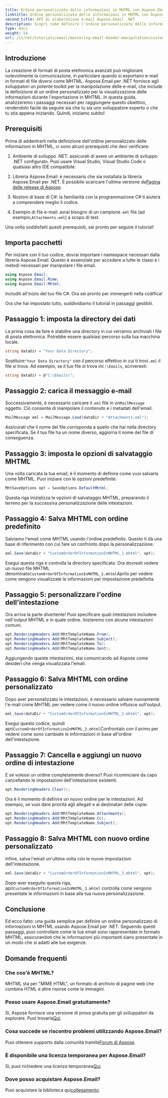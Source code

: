 ```yaml
---
title: Ordine personalizzato delle informazioni in MHTML con Aspose.Email
linktitle: Ordine personalizzato delle informazioni in MHTML con Aspose.Email
second_title: API di elaborazione e-mail Aspose.Email .NET
description: Scopri come definire l'ordine personalizzato delle informazioni in MHTML utilizzando Aspose.Email per .NET in questo tutorial passo dopo passo.
type: docs
weight: 14
url: /it/net/tutorials/email/mastering-email-header-manipulation/custom-order-of-information-in-mhtml/
---
```

## Introduzione

La creazione di formati di posta elettronica avanzati può migliorare notevolmente la comunicazione, in particolare quando si esportano e-mail in formati di file diversi come MHTML. Aspose.Email per .NET fornisce agli sviluppatori un potente toolkit per la manipolazione delle e-mail, che include la definizione di un ordine personalizzato per la visualizzazione delle informazioni durante l'esportazione in MHTML. In questa guida, analizzeremo i passaggi necessari per raggiungere questo obiettivo, rendendolo facile da seguire sia che tu sia uno sviluppatore esperto o che tu stia appena iniziando. Quindi, iniziamo subito!

## Prerequisiti

Prima di addentrarti nella definizione dell'ordine personalizzato delle informazioni in MHTML, ci sono alcuni prerequisiti che devi verificare:

1. Ambiente di sviluppo .NET: assicurati di avere un ambiente di sviluppo .NET configurato. Puoi usare Visual Studio, Visual Studio Code o qualsiasi altro IDE compatibile.

2.  Libreria Aspose.Email: è necessario che sia installata la libreria Aspose.Email per .NET. È possibile scaricare l'ultima versione da[Pagina delle release di Aspose](https://releases.aspose.com/email/net/).

3. Nozioni di base di C#: la familiarità con la programmazione C# ti aiuterà a comprendere meglio il codice.

4.  Esempio di file e-mail: avrai bisogno di un campione`.eml` file (ad esempio,`Attachments.eml`) a scopo di test.

Una volta soddisfatti questi prerequisiti, sei pronto per seguire il tutorial!

## Importa pacchetti

Per iniziare con il tuo codice, dovrai importare i namespace necessari dalla libreria Aspose.Email. Questo è essenziale per accedere a tutte le classi e i metodi necessari per manipolare i file email.

```csharp
using Aspose.Email;
using Aspose.Email.Mime;
using Aspose.Email.Mhtml;
```

Includili all'inizio del tuo file C#. Ora sei pronto per immergerti nella codifica!

Ora che hai impostato tutto, suddividiamo il tutorial in passaggi gestibili.

## Passaggio 1: imposta la directory dei dati

La prima cosa da fare è stabilire una directory in cui verranno archiviati i file di posta elettronica. Potrebbe essere qualsiasi percorso sulla tua macchina locale.

```csharp
string dataDir = "Your Data Directory";
```

 Sostituire`"Your Data Directory"` con il percorso effettivo in cui ti trovi`.eml` il file si trova. Ad esempio, se il tuo file si trova in`C:\Emails`, scriveresti:

```csharp
string dataDir = @"C:\Emails\";
```

## Passaggio 2: carica il messaggio e-mail

Successivamente, è necessario caricare il`.eml` file in un`MailMessage` oggetto. Ciò consente di manipolare il contenuto e i metadati dell'email.

```csharp
MailMessage eml = MailMessage.Load(dataDir + "Attachments.eml");
```

Assicurati che il nome del file corrisponda a quello che hai nella directory specificata. Se il tuo file ha un nome diverso, aggiorna il nome del file di conseguenza.

## Passaggio 3: imposta le opzioni di salvataggio MHTML

Una volta caricata la tua email, è il momento di definire come vuoi salvarla come MHTML. Puoi iniziare con le opzioni predefinite.

```csharp
MhtSaveOptions opt = SaveOptions.DefaultMhtml;
```

Questa riga inizializza le opzioni di salvataggio MHTML, preparando il terreno per la successiva personalizzazione delle intestazioni.

## Passaggio 4: Salva MHTML con ordine predefinito

Salviamo l'email come MHTML usando l'ordine predefinito. Questo ti dà una base di riferimento con cui fare un confronto dopo la personalizzazione.

```csharp
eml.Save(dataDir + "CustomOrderOfInformationInMHTML_1.mhtml", opt);
```

 Esegui questa riga e controlla la directory specificata. Ora dovresti vedere un nuovo file MHTML denominato`CustomOrderOfInformationInMHTML_1.mhtml`Aprilo per vedere come vengono visualizzate le informazioni per impostazione predefinita.

## Passaggio 5: personalizzare l'ordine dell'intestazione

Ora arriva la parte divertente! Puoi specificare quali intestazioni includere nell'output MHTML e in quale ordine. Inizieremo con alcune intestazioni comuni.

```csharp
opt.RenderingHeaders.Add(MhtTemplateName.From);
opt.RenderingHeaders.Add(MhtTemplateName.Subject);
opt.RenderingHeaders.Add(MhtTemplateName.To);
opt.RenderingHeaders.Add(MhtTemplateName.Sent);
```

Aggiungendo queste intestazioni, stai comunicando ad Aspose come desideri che venga visualizzata l'email.

## Passaggio 6: Salva MHTML con ordine personalizzato

Dopo aver personalizzato le intestazioni, è necessario salvare nuovamente l'e-mail come MHTML per vedere come il nuovo ordine influisce sull'output.

```csharp
eml.Save(dataDir + "CustomOrderOfInformationInMHTML_2.mhtml", opt);
```

 Esegui questo codice, quindi apri`CustomOrderOfInformationInMHTML_2.mhtml`Confrontalo con il primo per vedere come sono cambiate le informazioni in base all'ordine dell'intestazione.

## Passaggio 7: Cancella e aggiungi un nuovo ordine di intestazione

E se volessi un ordine completamente diverso? Puoi ricominciare da capo cancellando le impostazioni dell'intestazione esistenti.

```csharp
opt.RenderingHeaders.Clear();
```

Ora è il momento di definire un nuovo ordine per le intestazioni. Ad esempio, se vuoi dare priorità agli allegati e ai destinatari delle copie:

```csharp
opt.RenderingHeaders.Add(MhtTemplateName.Attachments);
opt.RenderingHeaders.Add(MhtTemplateName.Cc);
opt.RenderingHeaders.Add(MhtTemplateName.Subject);
```

## Passaggio 8: Salva MHTML con nuovo ordine personalizzato

Infine, salva l'email un'ultima volta con le nuove impostazioni dell'intestazione.

```csharp
eml.Save(dataDir + "CustomOrderOfInformationInMHTML_3.mhtml", opt);
```

 Dopo aver eseguito questa riga, apri`CustomOrderOfInformationInMHTML_3.mhtml` controlla come vengono presentate le informazioni in base alla tua nuova personalizzazione.

## Conclusione

Ed ecco fatto: una guida semplice per definire un ordine personalizzato di informazioni in MHTML usando Aspose.Email per .NET. Seguendo questi passaggi, puoi controllare come le tue email sono rappresentate in formato MHTML, assicurandoti che le informazioni più importanti siano presentate in un modo che si adatti alle tue esigenze. 

## Domande frequenti

### Che cos'è MHTML?
MHTML sta per "MIME HTML", un formato di archivio di pagine web che combina HTML e altre risorse come le immagini.

### Posso usare Aspose.Email gratuitamente?
 Sì, Aspose fornisce una versione di prova gratuita per gli sviluppatori da esplorare. Puoi trovarla[Qui](https://releases.aspose.com/).

### Cosa succede se riscontro problemi utilizzando Aspose.Email?
 Puoi ottenere supporto dalla comunità tramite[Forum di Aspose](https://forum.aspose.com/c/email/12/).

### È disponibile una licenza temporanea per Aspose.Email?
 Sì, puoi richiedere una licenza temporanea[Qui](https://purchase.aspose.com/temporary-license/).

### Dove posso acquistare Aspose.Email?
 Puoi acquistare la biblioteca qui[collegamento](https://purchase.aspose.com/buy).